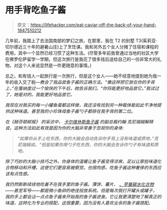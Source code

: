 # 用手背吃鱼子酱

> 原文：<https://lifehacker.com/eat-caviar-off-the-back-of-your-hand-1847510212>

几年前，我踏上了去法国南部的梦幻之旅，在那里，我在 T2 的别墅 T3(茱莉亚·切尔德近三十年的避暑山庄)上了烹饪课。我和另外五个女人分摊了住宿和课程的费用，其中一个显然已经习惯了这种生活。(尽管多年前我曾通过当地的社区大学在佛罗伦萨留学一学期，但这次旅行是我花了很多钱后送给自己的一份非常大的礼物，对这个人来说显然是一件更随意的事情。)



总之。和有钱人一起旅行是一次旅行，但是这个女人——她不经意地提到她为我一年的收入交了税—*教会了我品尝鱼子酱的正确方法。“像这样把它放在你的手背上，”在戛纳度过一个愉快的下午后，她告诉我们。“你将能更好地品尝它。”我试过了，她是对的。我能更好地品尝它。*

*我现在对我买的每一小罐鱼蛋都这样做，我还没有找到另一种载体能如此干净地提供这种味道。甚至我的小珍珠母鱼子酱勺子都排在我手背的第二位。*

*在《赫芬顿邮报》 的采访中， [卡尔维休斯鱼子酱](http://www.calvisiususa.com/) 的副总裁约翰·克尼瑞姆解释说，这种方法如此有效是因为你的大脑非常善于忽视你的身体:* 

> *“如果你从手上吃东西，你的大脑会自动告诉你手背上没有味道或质地，”克尼瑞姆说。“但是如果你用勺子吃东西，你的大脑会告诉你勺子有味道和质地。*

*除了巧妙的大脑小技巧之外，你身体的温暖让鱼子酱变得凉爽，足以让那些味道化合物移动和开槽，这使它们更容易被察觉。也很肉感，吃鱼子酱这种奢侈的东西应该有点性感。*

*我仍然断断续续地吃着不在我手里的鱼子酱。薄饼、薯片、 [、早餐碳水化合物](https://lifehacker.com/put-caviar-on-your-breakfast-carbs-1833892652)——甚至军号——都是微小鱼卵的绝佳投放系统。但是每次我打开罐头或罐子，我的手上都会沾一点点鱼子酱来开始我的鱼子酱进食。它让我更清楚地了解真正的味道，这转化为专业的搭配，这很重要，因为没有人喜欢业余的鱼子酱搭配。*